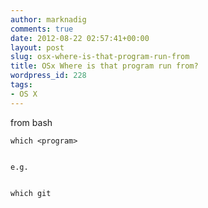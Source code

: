 ```yaml
---
author: marknadig
comments: true
date: 2012-08-22 02:57:41+00:00
layout: post
slug: osx-where-is-that-program-run-from
title: OSx Where is that program run from?
wordpress_id: 228
tags:
- OS X
---
```


from bash

    
    which <program>


    e.g.


    which git
